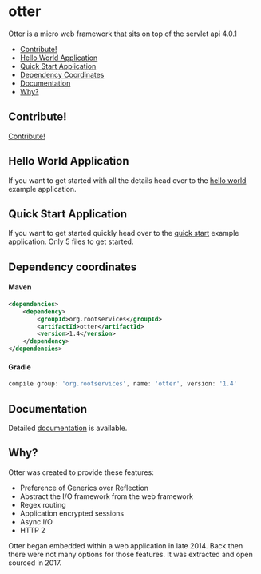 # otter
Otter is a micro web framework that sits on top of the servlet api 4.0.1 

- [Contribute!](#contribute)
- [Hello World Application](#hello-world-application)
- [Quick Start Application](#quick-start-application)
- [Dependency Coordinates](#dependency-coordinates)
- [Documentation](#documentation)
- [Why?](#why)

## Contribute!
[Contribute!](/docs/Contribute.md)  

## Hello World Application
If you want to get started with all the details head over to the [hello world](/hello-world) 
example application.

## Quick Start Application
If you want to get started quickly head over to the [quick start](/quick-start) 
example application. Only 5 files to get started.

## Dependency coordinates
#### Maven
```xml
<dependencies>
    <dependency>
        <groupId>org.rootservices</groupId>
        <artifactId>otter</artifactId>
        <version>1.4</version>
    </dependency>
</dependencies>
```

#### Gradle
```groovy
compile group: 'org.rootservices', name: 'otter', version: '1.4'
```

## Documentation
Detailed [documentation](/docs/Documentation.md) is available.

## Why?
Otter was created to provide these features:
 - Preference of Generics over Reflection
 - Abstract the I/O framework from the web framework
 - Regex routing
 - Application encrypted sessions
 - Async I/O
 - HTTP 2
 
Otter began embedded within a web application in late 2014. Back then there were not many options for those 
features. It was extracted and open sourced in 2017. 
